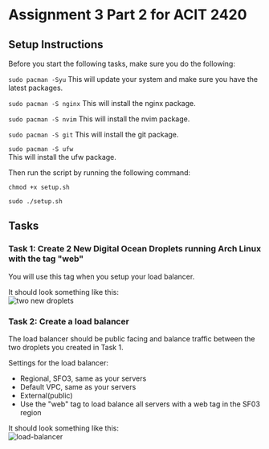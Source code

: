 # Assignment 3 Part 2 for ACIT 2420

## Setup Instructions
Before you start the following tasks, make sure you do the following:

```sudo pacman -Syu```
This will update your system and make sure you have the latest packages.

```sudo pacman -S nginx```
This will install the nginx package.

```sudo pacman -S nvim```
This will install the nvim package.

```sudo pacman -S git```
This will install the git package.

```sudo pacman -S ufw```   
This will install the ufw package.

Then run the script by running the following command:

```chmod +x setup.sh```

```sudo ./setup.sh```

## Tasks
### Task 1: Create 2 New Digital Ocean Droplets running Arch Linux with the tag "web"

You will use this tag when you setup your load balancer.

It should look something like this:  
![two new droplets](assets/two-droplets.png)

### Task 2: Create a load balancer
The load balancer should be public facing and balance traffic between the two droplets you created in Task 1.

Settings for the load balancer:
* Regional, SFO3, same as your servers
* Default VPC, same as your servers
* External(public)
* Use the "web" tag to load balance all servers with a web tag in the SF03 region

It should look something like this:  
![load-balancer](assets/load-balancer.png)